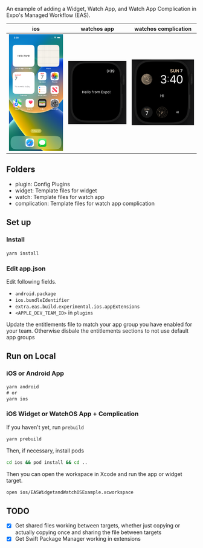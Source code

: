 
An example of adding a Widget, Watch App, and Watch App Complication in Expo's Managed Workflow (EAS).

| ios | watchos app | watchos complication|
|:-----------:|:------------:|:------------:|
|<img width="200" src="./images/homescreen.png" />|<img width="200" src="./images/watchapp.png" />|<img width="200" src="./images/complication.png" />|

## Folders

- plugin: Config Plugins
- widget: Template files for widget
- watch: Template files for watch app
- complication: Template files for watch app complication

## Set up

### Install

`yarn install`


### Edit app.json

Edit following fields.

- `android.package`
- `ios.bundleIdentifier`
- `extra.eas.build.experimental.ios.appExtensions`
- `<APPLE_DEV_TEAM_ID>` in `plugins`

Update the entitlements file to match your app group you have enabled for your team. Otherwise disbale the entitlements 
sections to not use default app groups

## Run on Local

### iOS or Android App

```
yarn android
# or
yarn ios
```

### iOS Widget or WatchOS App + Complication

If you haven't yet, run `prebuild`

```bash
yarn prebuild
```

Then, if necessary, install pods

```bash
cd ios && pod install && cd ..
```

Then you can open the workspace in Xcode and run the app or widget target.

```bash
open ios/EASWidgetandWatchOSExample.xcworkspace
```

## TODO

- [x] Get shared files working between targets, whether just copying or actually copying once and sharing the file between targets
- [x] Get Swift Package Manager working in extensions
